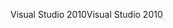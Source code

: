 <span data-ttu-id="36b8d-101">Visual Studio 2010</span><span class="sxs-lookup"><span data-stu-id="36b8d-101">Visual Studio 2010</span></span>